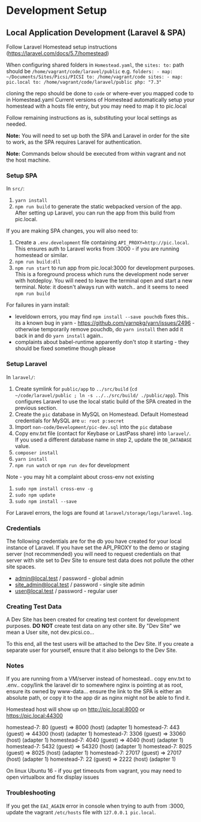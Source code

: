 # Development Setup

## Local Application Development (Laravel & SPA)
Follow Laravel Homestead setup instructions (https://laravel.com/docs/5.7/homestead)

When configuring shared folders in `Homestead.yaml`, the `sites: to:` path should be `/home/vagrant/code/laravel/public` e.g.
`folders:
    - map: ~/Documents/Sites/Picsi/PICSI
      to: /home/vagrant/code
sites:
    - map: pic.local
      to: /home/vagrant/code/laravel/public
      php: "7.3"`

cloning the repo should be done to `code` or where-ever you mapped code to in Homestead.yaml 
Current versions of Homestead automatically setup your homestead with a hosts file entry, but you may need to map it to pic.local

Follow remaining instructions as is, substituting your local settings as needed.

**Note:** You will need to set up both the SPA and Laravel in order for the site to work, as the SPA requires Laravel for authentication.

**Note:** Commands below should be executed from within vagrant and not the host machine.

### Setup SPA

In `src/`:

1. `yarn install` 
2. `npm run build` to generate the static webpacked version of the app. After setting up Laravel, you can run the app from this build from pic.local.

If you are making SPA changes, you will also need to:

1. Create a `.env.development` file containing `API_PROXY=http://pic.local`. This ensures auth to Laravel works from :3000 - if you are running homestead or similar.
2. `npm run build:dll`
3. `npm run start` to run app from pic.local:3000 for development purposes. This is a foreground process which runs the development node server with hotdeploy. You will need to leave the terminal open and start a new terminal. Note: it doesn't always run with watch.. and it seems to need `npm run build`

For failures in yarn install:

* leveldown errors, you may find `npm install --save pouchdb` fixes this.. its a known bug in yarn - https://github.com/yarnpkg/yarn/issues/2496 - otherwise temporarily remove pouchdb, do `yarn install` then add it back in and do `yarn install` again..
* complaints about babel-runtime apparently don't stop it starting - they should be fixed sometime though please

### Setup Laravel

In `laravel/`:

1. Create symlink for `public/app` to `../src/build` (`cd ~/code/laravel/public ; ln -s ../../src/build/ ./public/app`). This configures Laravel to use the local static build of the SPA created in the previous section.
2. Create the `pic` database in MySQL on Homestead. Default Homestead credentials for MySQL are `u: root p:secret`
2. Import `non-code/Development/pic-dev.sql` into the `pic` database
3. Copy env.txt file (contact for Keybase or LastPass share) into `laravel/`. If you used a different database name in step 2, update the `DB_DATABASE` value.
4. `composer install`
5. `yarn install`
6. `npm run watch` or `npm run dev` for development

Note - you may hit a complaint about cross-env not existing

1. `sudo npm install cross-env -g`
1. `sudo npm update`
1. `sudo npm install --save`

For Laravel errors, the logs are found at `laravel/storage/logs/laravel.log`.


### Credentials

The following credentials are for the db you have created for your local instance of Laravel. If you have set the API_PROXY to the demo or staging server (not recommended) you will need to request credentials on that server with site set to Dev Site to ensure test data does not pollute the other site spaces.

* admin@local.test / password - global admin
* site_admin@local.test / password - single site admin
* user@local.test / password - regular user

### Creating Test Data

A Dev Site has been created for creating test content for development purposes. **DO NOT** create test data on any other site. By "Dev Site" we mean a User site, not dev.picsi.co...

To this end, all the test users will be attached to the Dev Site. If you create a separate user for yourself, ensure that it also belongs to the Dev Site.

### Notes

If you are running from a VM/server instead of homestead.. copy env.txt to .env.. copy/link the laravel dir to somewhere nginx is pointing at as root, ensure its owned by www-data... ensure the link to the SPA is either an absolute path, or copy it to the app dir as nginx might not be able to find it.

Homestead host will show up on 
http://pic.local:8000 or https://pic.local:44300

homestead-7: 80 (guest) => 8000 (host) (adapter 1)
    homestead-7: 443 (guest) => 44300 (host) (adapter 1)
    homestead-7: 3306 (guest) => 33060 (host) (adapter 1)
    homestead-7: 4040 (guest) => 4040 (host) (adapter 1)
    homestead-7: 5432 (guest) => 54320 (host) (adapter 1)
    homestead-7: 8025 (guest) => 8025 (host) (adapter 1)
    homestead-7: 27017 (guest) => 27017 (host) (adapter 1)
    homestead-7: 22 (guest) => 2222 (host) (adapter 1)

On linux Ubuntu 16 - if you get timeouts from vagrant, you may need to open virtualbox and fix display issues

### Troubleshooting

If you get the `EAI_AGAIN` error in console when trying to auth from :3000, update the vagrant `/etc/hosts` file with `127.0.0.1 pic.local`.

